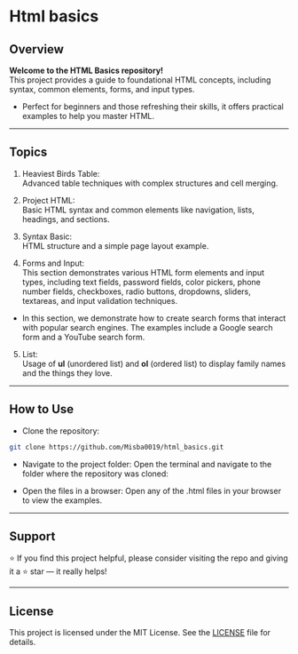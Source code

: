 # Html basics

## Overview

**Welcome to the HTML Basics repository!**  
This project provides a guide to foundational HTML concepts, including syntax, common elements, forms, and input types.
- Perfect for beginners and those refreshing their skills, it offers practical examples to help you master HTML.

---

## Topics

1. Heaviest Birds Table:  
Advanced table techniques with complex structures and cell merging. 

2. Project HTML:  
Basic HTML syntax and common elements like navigation, lists, headings, and sections.

3. Syntax Basic:  
HTML structure and a simple page layout example.

4. Forms and Input:  
This section demonstrates various HTML form elements and input types, including text fields, password fields, color pickers, phone number fields, checkboxes, radio buttons, dropdowns, sliders, textareas, and input validation techniques.

- In this section, we demonstrate how to create search forms that interact with popular search engines. The examples include a Google search form and a YouTube search form.

5. List:  
Usage of **ul** (unordered list) and **ol** (ordered list) to display family names and the things they love.

---

## How to Use

- Clone the repository:
```bash
git clone https://github.com/Misba0019/html_basics.git
```
- Navigate to the project folder:
Open the terminal and navigate to the folder where the repository was cloned:

- Open the files in a browser:
Open any of the .html files in your browser to view the examples.

---

## Support

⭐ If you find this project helpful, please consider visiting the repo and giving it a ⭐ star — it really helps!

---

## License

This project is licensed under the MIT License. See the [LICENSE](LICENSE) file for details.